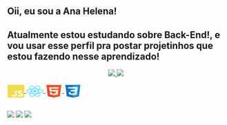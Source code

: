 ## Oii, eu sou a Ana Helena!
## Atualmente estou estudando sobre Back-End!, e vou usar esse perfil pra postar projetinhos que estou fazendo nesse aprendizado!

<div align="center">
  <a href="https://github.com/anahelenateodoro">
  <img height="150em" src="https://github-readme-stats.vercel.app/api?username=anahelenateodoro&show_icons=true&theme=vue&include_all_commits=true&count_private=true"/>
  <img height="150em" src="https://github-readme-stats.vercel.app/api/top-langs/?username=anahelenateodoro&layout=compact&langs_count=7&theme=vue"/>
</div>
  
<div style="display: inline_block"><br>
  <img align="center" alt="ana-Js" height="30" width="40" src="https://raw.githubusercontent.com/devicons/devicon/master/icons/javascript/javascript-plain.svg">
  <img align="center" alt="ana-React" height="30" width="40" src="https://raw.githubusercontent.com/devicons/devicon/master/icons/react/react-original.svg">
  <img align="center" alt="ana-HTML" height="30" width="40" src="https://raw.githubusercontent.com/devicons/devicon/master/icons/html5/html5-original.svg">
  <img align="center" alt="ana-CSS" height="30" width="40" src="https://raw.githubusercontent.com/devicons/devicon/master/icons/css3/css3-original.svg">
</div>
  
 ##
 
<div> 
  <a href="https://www.instagram.com/annaftx_/" target="_blank"><img src="https://img.shields.io/badge/-Instagram-%23E4405F?style=for-the-badge&logo=instagram&logoColor=white" target="_blank"></a>
  <a href="https://www.linkedin.com/in/ana-helena-teodoro-b590831b4/" target="_blank"><img src="https://img.shields.io/badge/-LinkedIn-%230077B5?style=for-the-badge&logo=linkedin&logoColor=white" target="_blank"></a> 
   <a href = "mailto:anahelenafaustinoteodoro@gmail.com"><img src="https://img.shields.io/badge/-Gmail-%23333?style=for-the-badge&logo=gmail&logoColor=white" target="_blank"></a>

